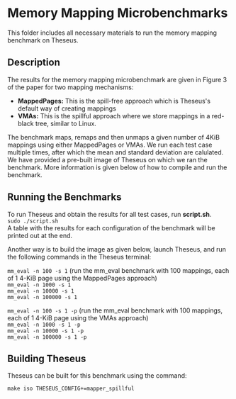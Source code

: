 # Memory Mapping Microbenchmarks
This folder includes all necessary materials to run the memory mapping benchmark on Theseus.
## Description
The results for the memory mapping microbenchmark are given in Figure 3 of the paper for two mapping mechanisms:
- **MappedPages:** This is the spill-free approach which is Theseus's default way of creating mappings
- **VMAs:** This is the spillful approach where we store mappings in a red-black tree, similar to Linux.

The benchmark maps, remaps and then unmaps a given number of 4KiB mappings using either MappedPages or VMAs. We run each test case multiple times, after which the mean and standard deviation are calulated.  
We have provided a pre-built image of Theseus on which we ran the benchmark. More information is given below of how to compile and run the benchmark.

## Running the Benchmarks
To run Theseus and obtain the results for all test cases, run **script.sh**.  
`sudo ./script.sh`  
A table with the results for each configuration of the benchmark will be printed out at the end.

Another way is to build the image as given below, launch Theseus, and run the following commands in the Theseus terminal:   

`mm_eval -n 100 -s 1` (run the mm_eval benchmark with 100 mappings, each of 1 4-KiB page using the MappedPages approach)  
`mm_eval -n 1000 -s 1`  
`mm_eval -n 10000 -s 1`  
`mm_eval -n 100000 -s 1`  

`mm_eval -n 100 -s 1 -p` (run the mm_eval benchmark with 100 mappings, each of 1 4-KiB page using the VMAs approach)  
`mm_eval -n 1000 -s 1 -p`  
`mm_eval -n 10000 -s 1 -p`  
`mm_eval -n 100000 -s 1 -p`  


## Building Theseus
Theseus can be built for this benchmark using the command:

`make iso THESEUS_CONFIG+=mapper_spillful`
